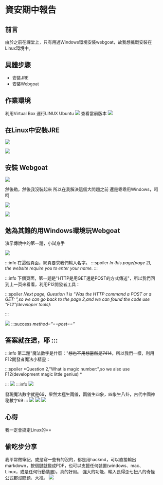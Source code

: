 # 資安期中報告

## 前言
由於之前在課堂上，只有用過Windows環境安裝webgoat，故我想挑戰安裝在Linux環境中。
## 具體步驟
* 安裝JRE
* 安裝Webgoat
## 作業環境
利用Virtual Box 運行LINUX Ubuntu
![](https://i.imgur.com/cY47TsZ.jpg)
查看當前版本
![](https://i.imgur.com/talpE7Z.png)

## 在Linux中安裝JRE
![](https://i.imgur.com/GJWQfRU.png)

![](https://i.imgur.com/KoJWZxD.png)

## 安裝 Webgoat
![](https://i.imgur.com/fO4kOMO.png)

然後勒，然後我沒裝起來
所以在我解決這個大問題之前
還是乖乖用Windows，呵呵

![](https://i.imgur.com/KB11l4f.png)

![](https://i.imgur.com/TKOv8p2.png)

## 勉為其難的用Windows環境玩Webgoat
演示傳說中的第一題，小試身手

![](https://i.imgur.com/4upAWii.png)

:::info
在這個頁面，網頁要求我們輸入名字。
:::spoiler
*In this page(page 2), the website require you to enter your name.*
:::

:::info
下個頁面，第一題是"HTTP是用GET還是POST的方式傳送"，所以我們回到上一頁來看看，利用F12開發者工具：

:::spoiler
*Next page, Question 1 is "Was the HTTP command a POST or a GET:	",so we can go back to the page 2,and we can found the code use "F12"(developer tools):*

:::

![](https://i.imgur.com/vINUE9x.png)
:::success
 *method="==post=="*
 
 答案就在這，耶
:::
-----
:::info
第二題"魔法數字是什麼："~~想也不用想當然是7414~~，所以我們一樣，利用F12開發者魔法小精靈：

:::spoiler
*Question 2,"What is magic number:",so we also use F12(development magic little genius) *

:::
 ![](https://i.imgur.com/Qwg9CVK.png)
 :::info
![](https://i.imgur.com/uzapVkk.png)

發現魔法數字就是69，果然太極生兩儀，兩儀生四象，四象生八卦，古代中國神秘數字69
:::
![](https://i.imgur.com/vmDaHen.png)
![](https://i.imgur.com/MfZAhkG.png)
![](https://i.imgur.com/UC2SwgW.jpg)

## 心得
我一定會搞定Linux的==


## 偷吃步分享

我平常做筆記，或是寫一些有的沒的，都是用hackmd，可以直接輸出markdown，按個鍵就變成PDF，也可以支援任何裝置(windows、mac、Linux，或是任何行動裝置)，真的好用。
強大的功能，輸入長得歪七扭八的奇怪公式都沒問題，大推。
![](https://i.imgur.com/fqPGIKX.png)
